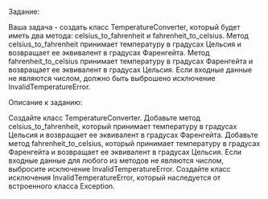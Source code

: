 Задание:

Ваша задача - создать класс TemperatureConverter, который будет иметь два метода: celsius_to_fahrenheit и fahrenheit_to_celsius. Метод celsius_to_fahrenheit принимает температуру в градусах Цельсия и возвращает ее эквивалент в градусах Фаренгейта. Метод fahrenheit_to_celsius принимает температуру в градусах Фаренгейта и возвращает ее эквивалент в градусах Цельсия. Если входные данные не являются числом, должно быть выброшено исключение InvalidTemperatureError.

Описание к заданию:

Создайте класс TemperatureConverter.
Добавьте метод celsius_to_fahrenheit, который принимает температуру в градусах Цельсия и возвращает ее эквивалент в градусах Фаренгейта.
Добавьте метод fahrenheit_to_celsius, который принимает температуру в градусах Фаренгейта и возвращает ее эквивалент в градусах Цельсия.
Если входные данные для любого из методов не являются числом, выбросите исключение InvalidTemperatureError.
Создайте класс исключения InvalidTemperatureError, который наследуется от встроенного класса Exception.
